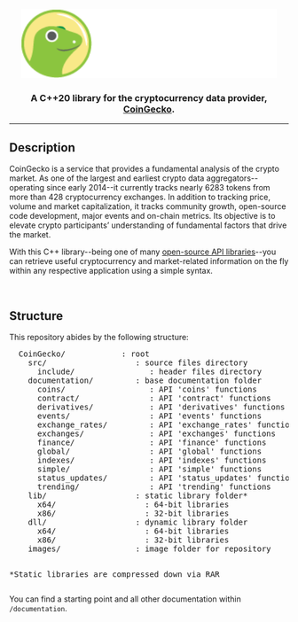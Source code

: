 <p align="center">
  <img width="460" height="125" src="/images/coingecko.jpg">
</p>
<h3 align="center">A C++20 library for the cryptocurrency data provider, <a href="https://www.coingecko.com/">CoinGecko</a>.</h3>
<hr>
<h2>Description</h2>
<p>CoinGecko is a service that provides a fundamental analysis of the crypto market. As one of the largest and earliest crypto data aggregators--operating since early 2014--it currently tracks nearly 6283 tokens from more than 428 cryptocurrency exchanges. In addition to tracking price, volume and market capitalization, it tracks community growth, open-source code development, major events and on-chain metrics. Its objective is to elevate crypto participants’ understanding of fundamental factors that drive the market.</p>

<p>With this C++ library--being one of many <a href="https://www.coingecko.com/en/api">open-source API libraries</a>--you can retrieve useful cryptocurrency and market-related information on the fly within any respective application using a simple syntax.</p>
<br>
<h2>Structure</h2>
<p>This repository abides by the following structure:</p>
<pre>
  CoinGecko/            : root
    src/                   : source files directory
      include/                : header files directory
    documentation/         : base documentation folder
      coins/                  : API 'coins' functions
      contract/               : API 'contract' functions
      derivatives/            : API 'derivatives' functions
      events/                 : API 'events' functions
      exchange_rates/         : API 'exchange_rates' functions 
      exchanges/              : API 'exchanges' functions
      finance/                : API 'finance' functions
      global/                 : API 'global' functions
      indexes/                : API 'indexes' functions
      simple/                 : API 'simple' functions
      status_updates/         : API 'status_updates' functions
      trending/               : API 'trending' functions
    lib/                   : static library folder*
      x64/                   : 64-bit libraries
      x86/                   : 32-bit libraries
    dll/                   : dynamic library folder
      x64/                   : 64-bit libraries
      x86/                   : 32-bit libraries
    images/                : image folder for repository

*Static libraries are compressed down via RAR
</pre>
<p>You can find a starting point and all other documentation within <code>/documentation</code>.
